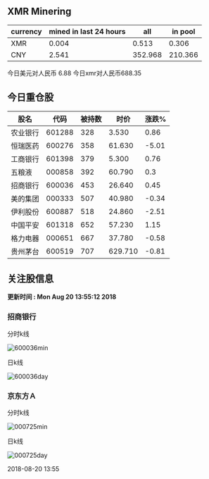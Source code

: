 ## XMR Minering

|currency|mined in last 24 hours|all|in pool|
|---|---|---|---|
|XMR|0.004|0.513|0.306|
|CNY|2.541|352.968|210.366|

今日美元对人民币 6.88	今日xmr对人民币688.35


## 今日重仓股 

|股名|代码|被持数|时价|涨跌%|
|---|---|---|---|---|
|农业银行|601288|328|3.530|0.86|
|恒瑞医药|600276|358|61.630|-5.01|
|工商银行|601398|379|5.300|0.76|
|五粮液|000858|392|60.790|0.3|
|招商银行|600036|453|26.640|0.45|
|美的集团|000333|507|40.980|-0.34|
|伊利股份|600887|518|24.860|-2.51|
|中国平安|601318|652|57.230|1.15|
|格力电器|000651|667|37.780|-0.58|
|贵州茅台|600519|707|629.710|-0.81|

## 关注股信息
**更新时间 : Mon Aug 20 13:55:12 2018**
### 招商银行 
分时k线

![600036min](http://image.sinajs.cn/newchart/min/n/sh600036.gif)

日k线

![600036day](http://image.sinajs.cn/newchart/daily/n/sh600036.gif)

### 京东方Ａ 
分时k线

![000725min](http://image.sinajs.cn/newchart/min/n/sz000725.gif)

日k线

![000725day](http://image.sinajs.cn/newchart/daily/n/sz000725.gif)

2018-08-20 13:55
